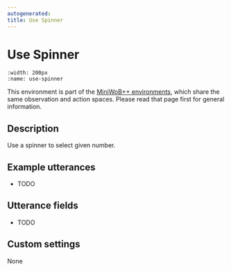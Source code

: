 ```yaml
---
autogenerated:
title: Use Spinner
---
```


# Use Spinner

```{figure} ../../_static/videos/miniwob/use-spinner.gif 
:width: 200px
:name: use-spinner
```

This environment is part of the <a href='..'>MiniWoB++ environments</a>, which share the same observation and action spaces. Please read that page first for general information.

## Description

Use a spinner to select given number.

## Example utterances

* TODO

## Utterance fields

* TODO

## Custom settings

None
